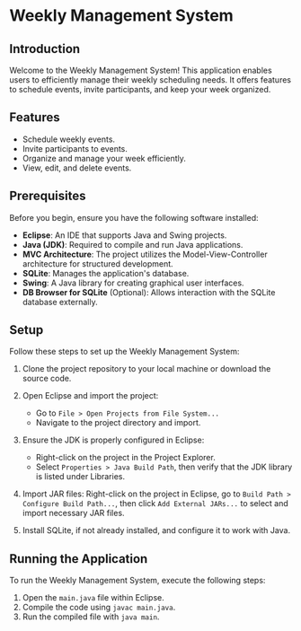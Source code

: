 ﻿
# Weekly Management System

## Introduction
Welcome to the Weekly Management System! This application enables users to efficiently manage their weekly scheduling needs. It offers features to schedule events, invite participants, and keep your week organized.

## Features
- Schedule weekly events.
- Invite participants to events.
- Organize and manage your week efficiently.
- View, edit, and delete events.

## Prerequisites
Before you begin, ensure you have the following software installed:
- **Eclipse**: An IDE that supports Java and Swing projects.
- **Java (JDK)**: Required to compile and run Java applications.
- **MVC Architecture**: The project utilizes the Model-View-Controller architecture for structured development.
- **SQLite**: Manages the application's database.
- **Swing**: A Java library for creating graphical user interfaces.
- **DB Browser for SQLite** (Optional): Allows interaction with the SQLite database externally.

## Setup
Follow these steps to set up the Weekly Management System:

1. Clone the project repository to your local machine or download the source code.
2. Open Eclipse and import the project:
   - Go to `File > Open Projects from File System...`
   - Navigate to the project directory and import.
3. Ensure the JDK is properly configured in Eclipse:
   - Right-click on the project in the Project Explorer.
   - Select `Properties > Java Build Path`, then verify that the JDK library is listed under Libraries.
4. Import JAR files: Right-click on the project in Eclipse, go to `Build Path > Configure Build Path...`, then click `Add External JARs...` to select and import necessary JAR files.

5. Install SQLite, if not already installed, and configure it to work with Java.

## Running the Application
To run the Weekly Management System, execute the following steps:
1. Open the `main.java` file within Eclipse.
2. Compile the code using `javac main.java`.
3. Run the compiled file with `java main`.

